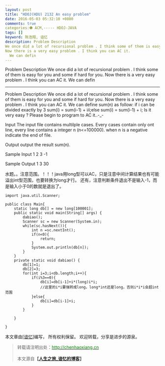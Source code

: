 ```yaml
---
layout: post
title: "HDOJ(HDU) 2132 An easy problem"
date: 2016-05-03 05:32:10 +0800
comments: true
categories:❶ ACM,----- HDOJ-JAVA
tags: []
keyword: 陈浩翔, 谙忆
description: Problem Description 
We once did a lot of recursional problem . I think some of them is easy for you and some if hard for you. 
Now there is a very easy problem . I think you can AC it. 
  We can defin 
---
```



Problem Description 
We once did a lot of recursional problem . I think some of them is easy for you and some if hard for you. 
Now there is a very easy problem . I think you can AC it. 
  We can defin
<!-- more -->
----------

Problem Description
We once did a lot of recursional problem . I think some of them is easy for you and some if hard for you.
Now there is a very easy problem . I think you can AC it.
  We can define sum(n) as follow:
  if i can be divided exactly by 3 sum(i) = sum(i-1) + i*i*i;else sum(i) = sum(i-1) + i;
  Is it very easy ? Please begin to program to AC it..-_-
 

Input
  The input file contains multilple cases.
  Every cases contain only ont line, every line contains a integer n (n<=100000).
  when n is a negative indicate the end of file.
 

Output
  output the result sum(n).

 

Sample Input
1
2
3
-1

 

Sample Output
1
3
30

水题。。注意范围。！！！java用long型可以AC，只是注意中间计算结果也有可能溢出int型范围，也要转换为long才行。
还有，注意判断条件退出不是输入-1，而是输入小于0的数就是退出了。

```
import java.util.Scanner;

public class Main{
	static long db[] = new long[100001];
	public static void main(String[] args) {
		dabiao();
		Scanner sc = new Scanner(System.in);
		while(sc.hasNext()){
			int n =sc.nextInt();
			if(n<0){
				return;
			}
			System.out.println(db[n]);
		}
	}
	private static void dabiao() {
		db[1]=1;
		db[2]=3;
		for(int i=3;i<db.length;i++){
			if(i%3==0){
				db[i]=db[i-1]+i*(long)i*i;
				//这里的i*i要强转成long，long*int还是long，否则i*i*i会超int范围
			}else{
				db[i]=db[i-1]+i;
			}
		}
		
	}

}

```

本文章由<a href="http://chenhaoxiang.cn/">[谙忆]</a>编写， 所有权利保留。 
欢迎转载，分享是进步的源泉。
<blockquote cite='陈浩翔'>
<p background-color='#D3D3D3'>转载请注明出处：<a href='http://chenhaoxiang.cn'><font color="green">http://chenhaoxiang.cn</font></a><br><br>
本文源自<strong>【<a href='http://chenhaoxiang.cn' target='_blank'>人生之旅_谙忆的博客</a>】</strong></p>
</blockquote>
